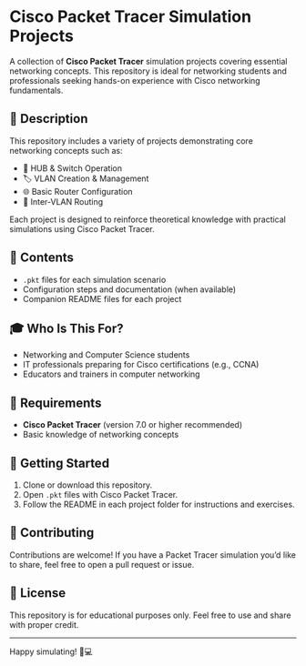 # Cisco Packet Tracer Simulation Projects

A collection of **Cisco Packet Tracer** simulation projects covering essential networking concepts. This repository is ideal for networking students and professionals seeking hands-on experience with Cisco networking fundamentals.

## 📘 Description

This repository includes a variety of projects demonstrating core networking concepts such as:

- 🧩 HUB & Switch Operation
- 🏷️ VLAN Creation & Management
- 🌐 Basic Router Configuration
- 🔄 Inter-VLAN Routing

Each project is designed to reinforce theoretical knowledge with practical simulations using Cisco Packet Tracer.

## 📁 Contents

- `.pkt` files for each simulation scenario
- Configuration steps and documentation (when available)
- Companion README files for each project

## 🎓 Who Is This For?

- Networking and Computer Science students
- IT professionals preparing for Cisco certifications (e.g., CCNA)
- Educators and trainers in computer networking

## 🧰 Requirements

- **Cisco Packet Tracer** (version 7.0 or higher recommended)
- Basic knowledge of networking concepts

## 🚀 Getting Started

1. Clone or download this repository.
2. Open `.pkt` files with Cisco Packet Tracer.
3. Follow the README in each project folder for instructions and exercises.

## 🤝 Contributing

Contributions are welcome! If you have a Packet Tracer simulation you’d like to share, feel free to open a pull request or issue.

## 📜 License

This repository is for educational purposes only. Feel free to use and share with proper credit.

---

Happy simulating! 🔧💻
